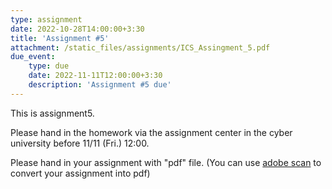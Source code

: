 ```yaml
---
type: assignment
date: 2022-10-28T14:00:00+3:30
title: 'Assignment #5'
attachment: /static_files/assignments/ICS_Assingment_5.pdf
due_event: 
    type: due
    date: 2022-11-11T12:00:00+3:30
    description: 'Assignment #5 due'
---
```

This is assignment5.

Please hand in the homework via the assignment center in the cyber university before 11/11 (Fri.) 12:00.

Please hand in your assignment with "pdf" file. (You can use [adobe scan](https://play.google.com/store/apps/details?id=com.adobe.scan.android&hl=zh_TW&gl=US) to convert your assignment into pdf)
